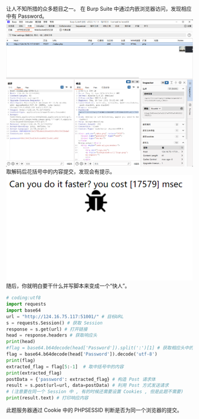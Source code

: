 让人不知所措的众多题目之一。
在 Burp Suite 中通过内嵌浏览器访问，发现相应中有 Password。
![alt Brup](BabyHttp1.png "Brup Suite")
取解码后花括号中的内容提交，发现会有提示。
![alt 提示](BabyHttp2.png "提示")
随后，你就明白要干什么并写脚本来变成一个“快人”。

```python
# coding:utf8
import requests
import base64
url = "http://124.16.75.117:51001/" # 目标URL
s = requests.Session() # 获取 Session
response = s.get(url) # 打开链接
head = response.headers # 获取响应头
print(head)
#flag = base64.b64decode(head['Password']).split(':')[1] # 获取相应头中的Flag
flag = base64.b64decode(head['Password']).decode('utf-8')
print(flag)
extracted_flag = flag[5:-1]  # 取中括号中的内容
print(extracted_flag)
postData = {'password': extracted_flag} # 构造 Post 请求体
result = s.post(url=url, data=postData) # 利用 Post 方式发送请求
# (注意要在同一个 Session 中 , 有的时候还需要设置 Cookies , 但是此题不需要)
print(result.text) # 打印响应内容
```
此题服务器通过 Cookie 中的 PHPSESSID 判断是否为同一个浏览器的提交。